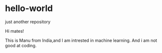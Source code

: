 # hello-world
just another repository

Hi mates!

This is Manu from India,and I am intrested in machine learning.
And i am not good at coding. 

